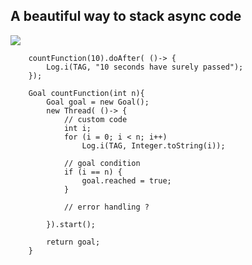 <h2>A beautiful way to stack async code</h2>

[![](https://jitpack.io/v/alvessss/Sync.svg)](https://jitpack.io/#alvessss/Sync)

        countFunction(10).doAfter( ()-> {
            Log.i(TAG, "10 seconds have surely passed");
        });

        Goal countFunction(int n){
            Goal goal = new Goal();
            new Thread( ()-> {
                // custom code
                int i;
                for (i = 0; i < n; i++)
                    Log.i(TAG, Integer.toString(i));

                // goal condition
                if (i == n) {
                    goal.reached = true;
                }
                
                // error handling ?
                
            }).start();

            return goal;
        }